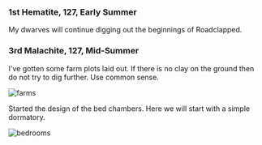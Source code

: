 ### 1st Hematite, 127, Early Summer

My dwarves will continue digging out the beginnings of Roadclapped.

### 3rd Malachite, 127, Mid-Summer

I've gotten some farm plots laid out. If there is no clay on the ground then do
not try to dig further. Use common sense.

![farms](http://cl.ly/image/3D2i2d1j241C/20140909030913273.png)

Started the design of the bed chambers. Here we will start with a simple
dormatory.

![bedrooms](http://cl.ly/image/1Q0J2D163v1A/20140909031834115.png)


